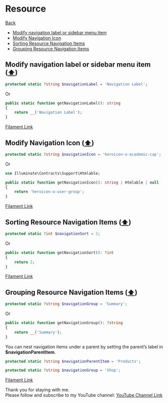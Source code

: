 # Resource

[Back](./..)

- [Modify navigation label or sidebar menu item](#modify-navigation-label-or-sidebar-menu-item-%EF%B8%8F)
- [Modify Navigation Icon](#modify-navigation-icon-%EF%B8%8F)
- [Sorting Resource Navigation Items](#sorting-resource-navigation-items-%EF%B8%8F)
- [Grouping Resource Navigation Items](#grouping-resource-navigation-items-%EF%B8%8F)

## Modify navigation label or sidebar menu item ([⬆️](#resource))

```php
protected static ?string $navigationLabel = 'Navigation Label';
```

Or

```php
public static function getNavigationLabel(): string
{
    return __('Navigation Label');
}
```

[Filament Link](https://filamentphp.com/docs/3.x/panels/resources/getting-started#resource-navigation-items)

## Modify Navigation Icon ([⬆️](#resource))

```php
protected static ?string $navigationIcon = 'heroicon-o-academic-cap';
```

Or

```php
use Illuminate\Contracts\Support\Htmlable;

public static function getNavigationIcon(): string | Htmlable | null
{
    return 'heroicon-o-user-group';
}
```

[Filament Link](https://filamentphp.com/docs/3.x/panels/resources/getting-started#setting-a-resource-navigation-icon)

## Sorting Resource Navigation Items ([⬆️](#resource))

```php
protected static ?int $navigationSort = 2;
```

Or

```php
public static function getNavigationSort(): ?int
{
    return 2;
}
```

[Filament Link](https://filamentphp.com/docs/3.x/panels/resources/getting-started#sorting-resource-navigation-items)

## Grouping Resource Navigation Items ([⬆️](#resource))

```php
protected static ?string $navigationGroup = 'Summary';
```

Or

```php
public static function getNavigationGroup(): ?string
{
    return __('Summary');
}
```

You can nest navigation items under a parent by setting the parent’s label in **$navigationParentItem**.

```php
protected static ?string $navigationParentItem = 'Products';

protected static ?string $navigationGroup = 'Shop';
```

[Filament Link](https://filamentphp.com/docs/3.x/panels/resources/getting-started#grouping-resource-navigation-items)

Thank you for staying with me.  
Please follow and subscribe to my YouTube channel: [YouTube Channel Link](https://www.youtube.com/@MirzaMdGolamNabi)
